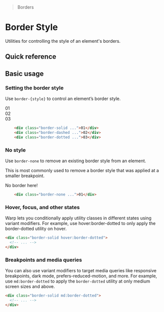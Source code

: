 > Borders

# Border Style
Utilities for controlling the style of an element's borders.

## Quick reference

<qr-table />

## Basic usage
### Setting the border style
Use `border-{style}` to control an element’s border style.

<container>
  <div class="grid grid-cols-3 gap-16 justify-items-center">
    <div class="bg-pink-500 p-24 rounded-8 border-1 border-solid">01</div>
    <div class="bg-pink-500 p-24 rounded-8 border-1 border-dashed">02</div>
    <div class="bg-pink-500 p-24 rounded-8 border-1 border-dotted">03</div>
  </div>
</container>

```html
    <div class="border-solid ...">01</div>
    <div class="border-dashed ...">02</div>
    <div class="border-dotted ...">03</div>
```

### No style
Use `border-none` to remove an existing border style from an element.

This is most commonly used to remove a border style that was applied at a smaller breakpoint.

<container>
  <div class="grid gap-16 justify-items-center">
    <div class="bg-pink-500 p-24 rounded-8 border-1 border-none">No border here!</div>
  </div>
</container>

```html
    <div class="border-none ...">01</div>
```

### Hover, focus, and other states
Warp lets you conditionally apply utility classes in different states using variant modifiers. For example, use hover:border-dotted to only apply the border-dotted utility on hover.

```html
<div class="border-solid hover:border-dotted">
  <!-- ... -->
</div>
```

### Breakpoints and media queries
You can also use variant modifiers to target media queries like responsive breakpoints, dark mode, prefers-reduced-motion, and more. For example, use `md:border-dotted` to apply the `border-dotted` utility at only medium screen sizes and above.

```html
<div class="border-solid md:border-dotted">
  <!-- ... -->
</div>
```
